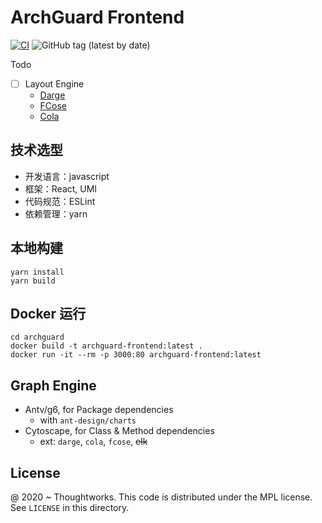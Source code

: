 # ArchGuard Frontend

[![CI](https://github.com/archguard/archguard-frontend/actions/workflows/ci.yml/badge.svg)](https://github.com/archguard/archguard-frontend/actions/workflows/ci.yml)
![GitHub tag (latest by date)](https://img.shields.io/github/v/tag/archguard/archguard-frontend)

Todo

- [ ] Layout Engine
  - [Darge](https://github.com/cytoscape/cytoscape.js-dagre)
  - [FCose](https://github.com/iVis-at-Bilkent/cytoscape.js-fcose)
  - [Cola](https://github.com/cytoscape/cytoscape.js-cola)

## 技术选型

- 开发语言：javascript
- 框架：React, UMI
- 代码规范：ESLint
- 依赖管理：yarn

## 本地构建

```
yarn install
yarn build
```

## Docker 运行

```
cd archguard
docker build -t archguard-frontend:latest .
docker run -it --rm -p 3000:80 archguard-frontend:latest
```

## Graph Engine

- Antv/g6, for Package dependencies
  - with `ant-design/charts`
- Cytoscape, for Class & Method dependencies 
  - ext: `darge`, `cola`, `fcose`, ~~elk~~


License
---

@ 2020 ~ Thoughtworks. This code is distributed under the MPL license. See `LICENSE` in this directory.

